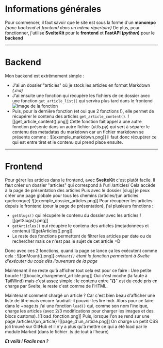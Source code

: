 # Informations générales
Pour commencer, il faut savoir que le site est sous la forme d'un **monorepo** *(donc backend et frontend dans un même répertoire)* 
De plus, pour fonctionner, j'utilise **SvelteKit** pour le **frontend** et **FastAPI (*python*)** pour le **backend**

---
# Backend
Mon backend est extrêmement simple : 
- J'ai un dossier "articles" où je stock les articles en format Markdown *(.md)* 
- J'ai ensuite une fonction qui récupère les fichiers de ce dossier avec une fonction ```get_article_list()``` qui servira plus tard dans le frontend
![image de la fonction](get_article_list().png)
- Puis, pour la dernière fonction (et oui que 2 fonctions !), elle permet de récupérer le contenu des articles ```get_article_content()```. 
![[get_article_content().png]]
	Cette fonction fait appel à une autre fonction présente dans un autre fichier (utils.py) qui sert à séparer le contenu des metadatas du markdown car un fichier markdown se présente comme :
![[exemple_markdown.png]]
	Il faut donc récupérer ce qui est entre tiret et le contenu qui prend place ensuite.

---
# Frontend
Pour gérer les articles dans le frontend, avec **SvelteKit** c'est plutôt facile.
Il faut créer un dossier "articles" qui correspond à l'url /articles/
Cela accède à la page de présentation des articles
Puis avec le dossier [slug] je peux créer une page globale pour tous les chemins /articles/{un articles quelconque}
![[exemple_dossier_articles.png]]
Pour récupérer les articles depuis le frontend (pour la page de présentation), j'ai plusieurs fonctions :
- ```getSlugs()``` qui récupère le contenu du dossier avec les articles
![[getSlugs().png]]
- ```getArticles()``` qui récupère le contenu des articles (metadonnées et contenu)
![[getArticles().png]]
- Le reste des fonctions permettent de filtrer les articles par date ou de rechercher mais ce n'est pas le sujet de cet article =D

Donc avec ces 2 fonctions, quand la page se lance ça les exécutent comme cela :
![[onMount().png]]
*```onMount()``` étant la fonction permettant à Svelte d'exécuter du code dès l'ouverture de la page*

Maintenant il ne reste qu'à afficher tout cela est pour ce faire : 
Une petite boucle !
![[boucle_chargement_article.png]]
Oui c'est moche (la faute à TailWind) mais c'est assez simple : le contenu entre "**{}**" est du code pris en charge par Svelte, le reste c'est comme de l'HTML.

Maintenant comment chargé un article ? Car c'est bien beau d'afficher une liste de titre mais encore faudrait-il pouvoir les lire mdr.
Alors pour ce faire dans le +page.ts j'ai une fonction ```load()``` qui, comme son nom l'indique, charge les articles (avec 2/3 modifications pour charger les images et des blocs customs).
![[load_fonction.png]]
Puis, lorsque l'on se rend sur une page /articles/{un_article}
![[page_d'un_article.png]]
On charge un petit CSS joli trouvé sur GitHub et il n'y a plus qu'à mettre ce qui a été load par le module Marked (dans le fichier .ts de tout à l'heure)

***Et voilà ! 
Facile non ?***
